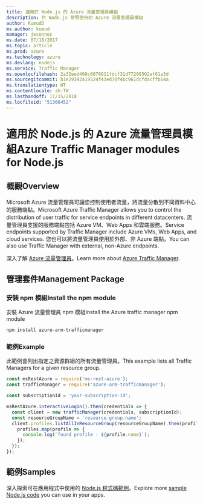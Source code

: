 ```yaml
---
title: 適用於 Node.js 的 Azure 流量管理員模組
description: 供 Node.js 參照使用的 Azure 流量管理員模組
author: KumudD
ms.author: kumud
manager: jeconnoc
ms.date: 07/18/2017
ms.topic: article
ms.prod: azure
ms.technology: azure
ms.devlang: nodejs
ms.service: Traffic Manager
ms.openlocfilehash: 2a32eed460c6076011fdcf31d77200502ef61a3d
ms.sourcegitcommit: b1e29342a19524f43ed70f4bc961dcfdacffb14a
ms.translationtype: HT
ms.contentlocale: zh-TW
ms.lasthandoff: 11/15/2018
ms.locfileid: "51366452"
---
```

# <a name="azure-traffic-manager-modules-for-nodejs"></a><span data-ttu-id="90411-103">適用於 Node.js 的 Azure 流量管理員模組</span><span class="sxs-lookup"><span data-stu-id="90411-103">Azure Traffic Manager modules for Node.js</span></span>

## <a name="overview"></a><span data-ttu-id="90411-104">概觀</span><span class="sxs-lookup"><span data-stu-id="90411-104">Overview</span></span>

<span data-ttu-id="90411-105">Microsoft Azure 流量管理員可讓您控制使用者流量，將流量分散到不同資料中心的服務端點。</span><span class="sxs-lookup"><span data-stu-id="90411-105">Microsoft Azure Traffic Manager allows you to control the distribution of user traffic for service endpoints in different datacenters.</span></span> <span data-ttu-id="90411-106">流量管理員支援的服務端點包括 Azure VM、Web Apps 和雲端服務。</span><span class="sxs-lookup"><span data-stu-id="90411-106">Service endpoints supported by Traffic Manager include Azure VMs, Web Apps, and cloud services.</span></span> <span data-ttu-id="90411-107">您也可以將流量管理員使用於外部、非 Azure 端點。</span><span class="sxs-lookup"><span data-stu-id="90411-107">You can also use Traffic Manager with external, non-Azure endpoints.</span></span>

<span data-ttu-id="90411-108">深入了解 [Azure 流量管理員](https://docs.microsoft.com/azure/traffic-manager/traffic-manager-overview)。</span><span class="sxs-lookup"><span data-stu-id="90411-108">Learn more about [Azure Traffic Manager](https://docs.microsoft.com/azure/traffic-manager/traffic-manager-overview).</span></span>

## <a name="management-package"></a><span data-ttu-id="90411-109">管理套件</span><span class="sxs-lookup"><span data-stu-id="90411-109">Management Package</span></span>

### <a name="install-the-npm-module"></a><span data-ttu-id="90411-110">安裝 npm 模組</span><span class="sxs-lookup"><span data-stu-id="90411-110">Install the npm module</span></span>

<span data-ttu-id="90411-111">安裝 Azure 流量管理員 npm 模組</span><span class="sxs-lookup"><span data-stu-id="90411-111">Install the Azure traffic manager npm module</span></span>

```bash
npm install azure-arm-trafficmanager
```

### <a name="example"></a><span data-ttu-id="90411-112">範例</span><span class="sxs-lookup"><span data-stu-id="90411-112">Example</span></span>

<span data-ttu-id="90411-113">此範例會列出指定之資源群組的所有流量管理員。</span><span class="sxs-lookup"><span data-stu-id="90411-113">This example lists all Traffic Managers for a given resource group.</span></span>

```javascript
const msRestAzure = require('ms-rest-azure');
const trafficManager = require('azure-arm-trafficmanager');

const subscriptionId = 'your-subscription-id';

msRestAzure.interactiveLogin().then(credentials => {
  const client = new trafficManager(credentials, subscriptionId);
  const resourceGroupName = 'resource-group-name';
  client.profiles.listAllInResourceGroup(resourceGroupName).then(profiles => {
    profiles.map(profile => {
      console.log(`found profile : ${profile.name}`);
    });
  });
});
```

## <a name="samples"></a><span data-ttu-id="90411-114">範例</span><span class="sxs-lookup"><span data-stu-id="90411-114">Samples</span></span>

<span data-ttu-id="90411-115">深入探索可在應用程式中使用的 [Node.js 程式碼範例](https://azure.microsoft.com/resources/samples/?platform=nodejs)。</span><span class="sxs-lookup"><span data-stu-id="90411-115">Explore more [sample Node.js code](https://azure.microsoft.com/resources/samples/?platform=nodejs) you can use in your apps.</span></span>
